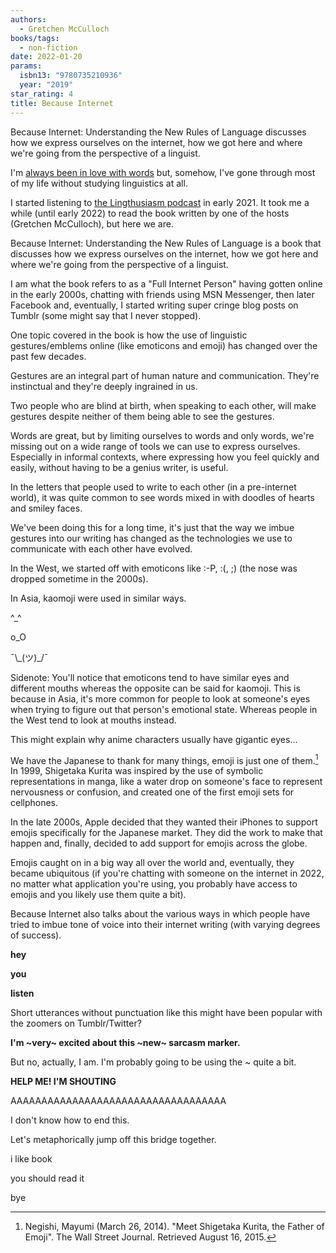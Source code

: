 ```yaml
---
authors:
  - Gretchen McCulloch
books/tags:
  - non-fiction
date: 2022-01-20
params:
  isbn13: "9780735210936"
  year: "2019"
star_rating: 4
title: Because Internet
---
```


Because Internet: Understanding the New Rules of Language discusses how we express ourselves on the internet, how we got here and where we're going from the perspective of a linguist.

<!--more-->

I'm [always been in love with words](/blog/2022-01-14/) but, somehow, I've gone through most of my life without studying linguistics at all.

I started listening to [the Lingthusiasm podcast](https://lingthusiasm.com/) in early 2021. It took me a while (until early 2022) to read the book written by one of the hosts (Gretchen McCulloch), but here we are.

Because Internet: Understanding the New Rules of Language is a book that discusses how we express ourselves on the internet, how we got here and where we're going from the perspective of a linguist.

I am what the book refers to as a "Full Internet Person" having gotten online in the early 2000s, chatting with friends using MSN Messenger, then later Facebook and, eventually, I started writing super cringe blog posts on Tumblr (some might say that I never stopped).

One topic covered in the book is how the use of linguistic gestures/emblems online (like emoticons and emoji) has changed over the past few decades.

Gestures are an integral part of human nature and communication. They're instinctual and they're deeply ingrained in us.

Two people who are blind at birth, when speaking to each other, will make gestures despite neither of them being able to see the gestures.

Words are great, but by limiting ourselves to words and only words, we're missing out on a wide range of tools we can use to express ourselves. Especially in informal contexts, where expressing how you feel quickly and easily, without having to be a genius writer, is useful.

In the letters that people used to write to each other (in a pre-internet world), it was quite common to see words mixed in with doodles of hearts and smiley faces.

We've been doing this for a long time, it's just that the way we imbue gestures into our writing has changed as the technologies we use to communicate with each other have evolved.

In the West, we started off with emoticons like :-P, :(, ;) (the nose was dropped sometime in the 2000s).

In Asia, kaomoji were used in similar ways.

^\_^

o_O

¯\\\_(ツ)\_/¯

Sidenote: You'll notice that emoticons tend to have similar eyes and different mouths whereas the opposite can be said for kaomoji. This is because in Asia, it's more common for people to look at someone's eyes when trying to figure out that person's emotional state. Whereas people in the West tend to look at mouths instead.

This might explain why anime characters usually have gigantic eyes...

We have the Japanese to thank for many things, emoji is just one of them.[^1] In 1999, Shigetaka Kurita was inspired by the use of symbolic representations in manga, like a water drop on someone's face to represent nervousness or confusion, and created one of the first emoji sets for cellphones.

In the late 2000s, Apple decided that they wanted their iPhones to support emojis specifically for the Japanese market. They did the work to make that happen and, finally, decided to add support for emojis across the globe.

Emojis caught on in a big way all over the world and, eventually, they became ubiquitous (if you're chatting with someone on the internet in 2022, no matter what application you're using, you probably have access to emojis and you likely use them quite a bit).

Because Internet also talks about the various ways in which people have tried to imbue tone of voice into their internet writing (with varying degrees of success).

**hey**

**you**

**listen**

Short utterances without punctuation like this might have been popular with the zoomers on Tumblr/Twitter?

**I'm ~very~ excited about this ~new~ sarcasm marker.**

But no, actually, I am. I'm probably going to be using the ~ quite a bit.

**HELP ME! I'M SHOUTING**

AAAAAAAAAAAAAAAAAAAAAAAAAAAAAAAAAAA

I don't know how to end this.

Let's metaphorically jump off this bridge together.

i like book

you should read it

bye

[^1]: Negishi, Mayumi (March 26, 2014). "Meet Shigetaka Kurita, the Father of Emoji". The Wall Street Journal. Retrieved August 16, 2015.
